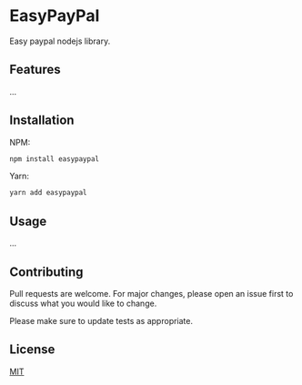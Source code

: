 # EasyPayPal

Easy paypal nodejs library.

## Features

...

## Installation

NPM:
```bash
npm install easypaypal
```

Yarn:
```bash
yarn add easypaypal
```

## Usage

...

## Contributing
Pull requests are welcome. For major changes, please open an issue first to discuss what you would like to change.

Please make sure to update tests as appropriate.

## License
[MIT](https://choosealicense.com/licenses/mit/)
